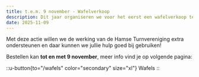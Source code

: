 ```yaml
---
title: t.e.m. 9 november - Wafelverkoop
description: Dit jaar organiseren we voor het eerst een wafelverkoop ten voordele van onze club.
date: 2025-11-09
---
```


Met deze actie willen we de werking van de Hamse Turnvereniging extra ondersteunen en daar kunnen we jullie hulp goed bij gebruiken!

Bestellen kan **tot en met 9 november**, meer info vind je op volgende pagina:

::u-button{to="/wafels" color="secondary" size="xl"}
Wafels
::
